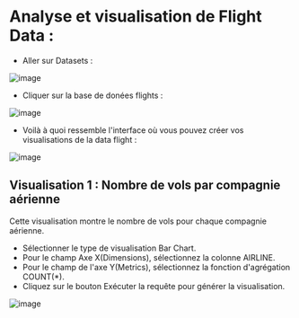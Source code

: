 # Analyse et visualisation de Flight Data :

- Aller sur Datasets : 

![image](https://user-images.githubusercontent.com/123749462/230634813-2cd6920b-2cd1-4719-867b-2450f4c51466.png)

- Cliquer sur la base de donées flights :

![image](https://user-images.githubusercontent.com/123749462/230635653-6784e4a5-86fa-47d9-b3d5-8faf31767e6d.png)

- Voilà à quoi ressemble l'interface où vous pouvez créer vos visualisations de la data flight :

![image](https://user-images.githubusercontent.com/123749462/230751632-05f0a951-c25f-4115-a26e-52c1bd5ecf1b.png)

## Visualisation 1 : Nombre de vols par compagnie aérienne
Cette visualisation montre le nombre de vols pour chaque compagnie aérienne.

- Sélectionner le type de visualisation Bar Chart.
- Pour le champ Axe X(Dimensions), sélectionnez la colonne AIRLINE.
- Pour le champ de l'axe Y(Metrics), sélectionnez la fonction d'agrégation COUNT(*).
- Cliquez sur le bouton Exécuter la requête pour générer la visualisation.

![image](https://user-images.githubusercontent.com/123749462/230803352-d8cf650c-148f-46d0-b57e-54e795777d46.png)
